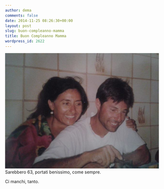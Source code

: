 ```yaml
---
author: dema
comments: false
date: 2014-11-25 08:26:30+00:00
layout: post
slug: buon-compleanno-mamma
title: Buon Compleanno Mamma
wordpress_id: 2622
---
```


![mum](/img/mum.jpg)
Sarebbero 63, portati benissimo, come sempre.  

Ci manchi, tanto.
